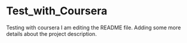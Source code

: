 # Test_with_Coursera
Testing with coursera
I am editing the README file. Adding some more details about the project description.
